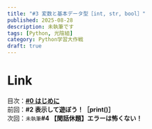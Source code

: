 ```yaml
---
title: "#3 変数と基本データ型［int, str, bool］"
published: 2025-08-28
description: 未執筆です
tags: [Python, 光陰組]
category: Python学習大作戦
draft: true
---
```


# Link
目次：[**#0 はじめに**](https://atfullspeed.github.io/1mk3_blog/posts/python_00/)  
前回：**#2 表示して遊ぼう！［print()］**  
次回：`未執筆`**#4 【閑話休題】エラーは怖くない！**  